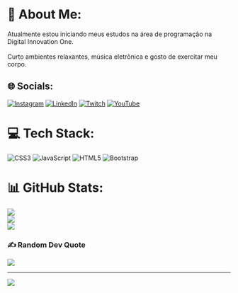 # 💫 About Me:
Atualmente estou iniciando meus estudos na área de programação na  Digital Innovation One.<br><br>Curto ambientes relaxantes, música eletrônica e gosto de exercitar meu corpo.


## 🌐 Socials:
[![Instagram](https://img.shields.io/badge/Instagram-%23E4405F.svg?logo=Instagram&logoColor=white)](https://instagram.com/netin54) [![LinkedIn](https://img.shields.io/badge/LinkedIn-%230077B5.svg?logo=linkedin&logoColor=white)](https://linkedin.com/in/https://www.linkedin.com/in/araujo-neto-4a049816a/) [![Twitch](https://img.shields.io/badge/Twitch-%239146FF.svg?logo=Twitch&logoColor=white)](https://twitch.tv/netin54 ) [![YouTube](https://img.shields.io/badge/YouTube-%23FF0000.svg?logo=YouTube&logoColor=white)](https://youtube.com/c/https://www.youtube.com/channel/UC-iUPkzPQ4ich94spx-sujA/videos) 

# 💻 Tech Stack:
![CSS3](https://img.shields.io/badge/css3-%231572B6.svg?style=flat&logo=css3&logoColor=white) ![JavaScript](https://img.shields.io/badge/javascript-%23323330.svg?style=flat&logo=javascript&logoColor=%23F7DF1E) ![HTML5](https://img.shields.io/badge/html5-%23E34F26.svg?style=flat&logo=html5&logoColor=white) ![Bootstrap](https://img.shields.io/badge/bootstrap-%23563D7C.svg?style=flat&logo=bootstrap&logoColor=white)
# 📊 GitHub Stats:
![](https://github-readme-stats.vercel.app/api?username=netin54&theme=vision-friendly-dark&hide_border=false&include_all_commits=false&count_private=false)<br/>
![](https://github-readme-streak-stats.herokuapp.com/?user=netin54&theme=vision-friendly-dark&hide_border=false)<br/>
![](https://github-readme-stats.vercel.app/api/top-langs/?username=netin54&theme=vision-friendly-dark&hide_border=false&include_all_commits=false&count_private=false&layout=compact)

### ✍️ Random Dev Quote
![](https://quotes-github-readme.vercel.app/api?type=horizontal&theme=radical)

---
[![](https://visitcount.itsvg.in/api?id=netin54&icon=0&color=0)](https://visitcount.itsvg.in)

<!-- Proudly created with GPRM ( https://gprm.itsvg.in ) -->

